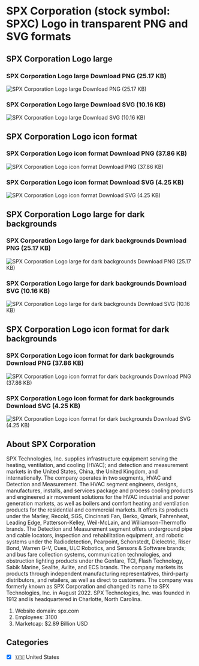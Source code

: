 # SPX Corporation (stock symbol: SPXC) Logo in transparent PNG and SVG formats

## SPX Corporation Logo large

### SPX Corporation Logo large Download PNG (25.17 KB)

![SPX Corporation Logo large Download PNG (25.17 KB)](/img/orig/SPXC_BIG-1a602d31.png)

### SPX Corporation Logo large Download SVG (10.16 KB)

![SPX Corporation Logo large Download SVG (10.16 KB)](/img/orig/SPXC_BIG-27aa65f8.svg)

## SPX Corporation Logo icon format

### SPX Corporation Logo icon format Download PNG (37.86 KB)

![SPX Corporation Logo icon format Download PNG (37.86 KB)](/img/orig/SPXC-64d89650.png)

### SPX Corporation Logo icon format Download SVG (4.25 KB)

![SPX Corporation Logo icon format Download SVG (4.25 KB)](/img/orig/SPXC-fff60d14.svg)

## SPX Corporation Logo large for dark backgrounds

### SPX Corporation Logo large for dark backgrounds Download PNG (25.17 KB)

![SPX Corporation Logo large for dark backgrounds Download PNG (25.17 KB)](/img/orig/SPXC_BIG.D-be8d0442.png)

### SPX Corporation Logo large for dark backgrounds Download SVG (10.16 KB)

![SPX Corporation Logo large for dark backgrounds Download SVG (10.16 KB)](/img/orig/SPXC_BIG.D-5d97f0bc.svg)

## SPX Corporation Logo icon format for dark backgrounds

### SPX Corporation Logo icon format for dark backgrounds Download PNG (37.86 KB)

![SPX Corporation Logo icon format for dark backgrounds Download PNG (37.86 KB)](/img/orig/SPXC.D-24cedb62.png)

### SPX Corporation Logo icon format for dark backgrounds Download SVG (4.25 KB)

![SPX Corporation Logo icon format for dark backgrounds Download SVG (4.25 KB)](/img/orig/SPXC.D-8da0291e.svg)

## About SPX Corporation

SPX Technologies, Inc. supplies infrastructure equipment serving the heating, ventilation, and cooling (HVAC); and detection and measurement markets in the United States, China, the United Kingdom, and internationally. The company operates in two segments, HVAC and Detection and Measurement. The HVAC segment engineers, designs, manufactures, installs, and services package and process cooling products and engineered air movement solutions for the HVAC industrial and power generation markets, as well as boilers and comfort heating and ventilation products for the residential and commercial markets. It offers its products under the Marley, Recold, SGS, Cincinnati Fan, Berko, Qmark, Fahrenheat, Leading Edge, Patterson-Kelley, Weil-McLain, and Williamson-Thermoflo brands. The Detection and Measurement segment offers underground pipe and cable locators, inspection and rehabilitation equipment, and robotic systems under the Radiodetection, Pearpoint, Schonstedt, Dielectric, Riser Bond, Warren G-V, Cues, ULC Robotics, and Sensors & Software brands; and bus fare collection systems, communication technologies, and obstruction lighting products under the Genfare, TCI, Flash Technology, Sabik Marine, Sealite, Avlite, and ECS brands. The company markets its products through independent manufacturing representatives, third-party distributors, and retailers, as well as direct to customers. The company was formerly known as SPX Corporation and changed its name to SPX Technologies, Inc. in August 2022. SPX Technologies, Inc. was founded in 1912 and is headquartered in Charlotte, North Carolina.

1. Website domain: spx.com
2. Employees: 3100
3. Marketcap: $2.89 Billion USD


## Categories
- [x] 🇺🇸 United States
